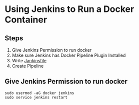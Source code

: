 # Using Jenkins to Run a Docker Container

## Steps
  1. Give Jenkins Permission to run docker
  1. Make sure Jenkins has Docker Pipeline Plugin Installed
  1. Write [Jankinsfile](/Jenkins/dockertest/Jenkinsfile)
  1. Create Pipeline
  
## Give Jenkins Permission to run docker
```
sudo usermod -aG docker jenkins
sudo service jenkins restart
```
